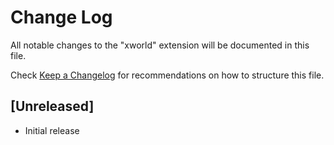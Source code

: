 # Change Log

All notable changes to the "xworld" extension will be documented in this file.

Check [Keep a Changelog](http://keepachangelog.com/) for recommendations on how to structure this file.

## [Unreleased]

- Initial release